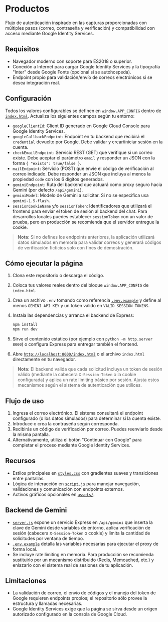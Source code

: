 # Productos

Flujo de autenticación inspirado en las capturas proporcionadas con múltiples pasos (correo,
contraseña y verificación) y compatibilidad con acceso mediante Google Identity Services.

## Requisitos

- Navegador moderno con soporte para ES2018 o superior.
- Conexión a Internet para cargar Google Identity Services y la tipografía "Inter" desde
  Google Fonts (opcional si se autohospeda).
- Endpoint propio para validación/envío de correos electrónicos si se desea integración real.

## Configuración

Todos los valores configurables se definen en `window.APP_CONFIG` dentro de
[`index.html`](./index.html). Actualiza los siguientes campos según tu entorno:

- `googleClientId`: Client ID generado en Google Cloud Console para Google Identity Services.
- `googleCallbackEndpoint`: Endpoint en tu backend que recibirá el `credential` devuelto por
  Google. Debe validar y crear/iniciar sesión en la cuenta.
- `checkEmailEndpoint`: Servicio REST (GET) que verifique si un correo existe. Debe aceptar el
  parámetro `email` y responder un JSON con la forma `{ "exists": true/false }`.
- `mailEndpoint`: Servicio (POST) que envíe el código de verificación al correo indicado. Debe
  responder un JSON que incluya al menos la propiedad `code` con los 6 dígitos generados.
- `geminiEndpoint`: Ruta del backend que actuará como proxy seguro hacia Gemini (por defecto
  `/api/gemini`).
- `geminiModel`: Modelo de Gemini a solicitar. Si no se especifica usa `gemini-1.5-flash`.
- `sessionCookieName` y/o `sessionToken`: Identificadores que utilizará el frontend para enviar el
  token de sesión al backend del chat. Para desarrollos locales puedes establecer `sessionToken`
  con un valor de prueba, pero en producción se recomienda que el servidor entregue la cookie.

> **Nota:** Si no defines los endpoints anteriores, la aplicación utilizará datos simulados en
> memoria para validar correos y generará códigos de verificación ficticios solo con fines de
> demostración.

## Cómo ejecutar la página

1. Clona este repositorio o descarga el código.
2. Coloca tus valores reales dentro del bloque `window.APP_CONFIG` de `index.html`.
3. Crea un archivo `.env` tomando como referencia [`.env.example`](./.env.example) y define al
   menos `GEMINI_API_KEY` y un token válido en `VALID_SESSION_TOKENS`.
4. Instala las dependencias y arranca el backend de Express:

   ```bash
   npm install
   npm run dev
   ```

5. Sirve el contenido estático (por ejemplo con `python -m http.server 8000`) o configura Express
   para entregar también el frontend.
6. Abre [`http://localhost:8000/index.html`](http://localhost:8000/index.html) o el archivo
   `index.html` directamente en tu navegador.

> **Nota:** El backend valida que cada solicitud incluya un token de sesión válido (mediante la
> cabecera `X-Session-Token` o la cookie configurada) y aplica un rate limiting básico por sesión.
> Ajusta estos mecanismos según el sistema de autenticación que utilices.

## Flujo de uso

1. Ingresa el correo electrónico. El sistema consultará el endpoint configurado (o los datos
   simulados) para determinar si la cuenta existe.
2. Introduce o crea la contraseña según corresponda.
3. Recibirás un código de verificación por correo. Puedes reenviarlo desde la misma pantalla.
4. Alternativamente, utiliza el botón "Continuar con Google" para completar el proceso mediante
   Google Identity Services.

## Recursos

- Estilos principales en [`styles.css`](./styles.css) con gradientes suaves y transiciones entre
  pantallas.
- Lógica de interacción en [`script.js`](./script.js) para manejar navegación, validaciones y
  comunicación con endpoints externos.
- Activos gráficos opcionales en [`assets/`](./assets/).

## Backend de Gemini

- [`server.js`](./server.js) expone un servicio Express en `/api/gemini` que inserta la clave de
  Gemini desde variables de entorno, aplica verificación de sesión (cabecera `X-Session-Token` o
  cookie) y limita la cantidad de solicitudes por ventana de tiempo.
- [`.env.example`](./.env.example) detalla las variables necesarias para ejecutar el proxy de forma
  local.
- Se incluye rate limiting en memoria. Para producción se recomienda sustituirlo por un mecanismo
  distribuido (Redis, Memcached, etc.) y enlazarlo con el sistema real de sesiones de tu
  aplicación.

## Limitaciones

- La validación de correo, el envío de códigos y el manejo del token de Google requieren
  endpoints propios; el repositorio sólo provee la estructura y llamadas necesarias.
- Google Identity Services exige que la página se sirva desde un origen autorizado configurado en
  la consola de Google Cloud.
